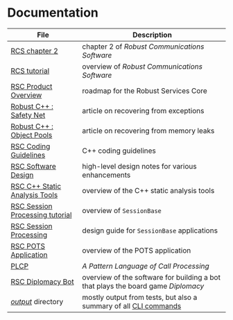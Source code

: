 # Documentation

File | Description
---- | -----------
[RCS chapter 2](/docs/RCS-chapter-2.pdf) | chapter 2 of *Robust Communications Software*
[RCS tutorial](/docs/RCS-tutorial.pdf) | overview of *Robust Communications Software*
[RSC Product Overview](/docs/RSC-Product-Overview.pdf) | roadmap for the Robust Services Core
[Robust C++ : Safety Net](https://www.codeproject.com/Articles/5165710/Robust-Cplusplus-Safety-Net) | article on recovering from exceptions
[Robust C++ : Object Pools](https://www.codeproject.com/Articles/5166096/Robust-Cplusplus-Object-Pools) | article on recovering from memory leaks
[RSC Coding Guidelines](/docs/RSC-Coding-Guidelines.md) | C++ coding guidelines
[RSC Software Design](/docs/RSC-Software-Design.pdf) | high-level design notes for various enhancements
[RSC C++ Static Analysis Tools](/docs/RSC-Cpp-Static-Analysis-Tools.md) | overview of the C++ static analysis tools
[RSC Session Processing tutorial](/docs/RSC-Session-Processing-tutorial.pdf) | overview of `SessionBase`
[RSC Session Processing](/docs/RSC-Session-Processing.pdf) | design guide for `SessionBase` applications
[RSC POTS Application](/docs/RSC-POTS-Application.md) | overview of the POTS application
[PLCP](/docs/PLCP.pdf) | *A Pattern Language of Call Processing*
[RSC Diplomacy Bot](/docs/RSC-Diplomacy.md) | overview of the software for building a bot that plays the board game *Diplomacy*
[*output*](/output) directory | mostly output from tests, but also a summary of all [CLI commands](/output/help.cli.txt)
